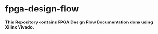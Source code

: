 # fpga-design-flow

**This Repository contains FPGA Design Flow Documentation done using Xilinx Vivado.**
